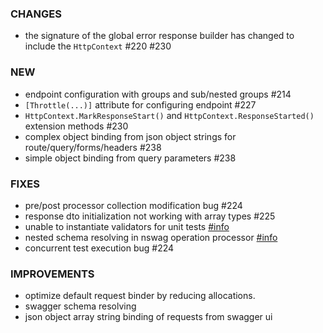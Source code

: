 ### CHANGES
- the signature of the global error response builder has changed to include the `HttpContext` #220 #230

### NEW
- endpoint configuration with groups and sub/nested groups #214
- `[Throttle(...)]` attribute for configuring endpoint #227
- `HttpContext.MarkResponseStart()` and `HttpContext.ResponseStarted()` extension methods #230
- complex object binding from json object strings for route/query/forms/headers #238
- simple object binding from query parameters #238

### FIXES
- pre/post processor collection modification bug #224
- response dto initialization not working with array types #225
- unable to instantiate validators for unit tests [#info](https://discord.com/channels/933662816458645504/1017889876521267263)
- nested schema resolving in nswag operation processor [#info](https://discord.com/channels/933662816458645504/1018565805555863572)
- concurrent test execution bug #224

### IMPROVEMENTS
- optimize default request binder by reducing allocations.
- swagger schema resolving
- json object array string binding of requests from swagger ui